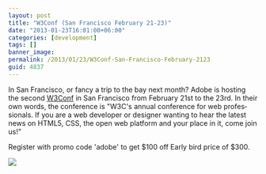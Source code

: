 ```yaml
---
layout: post
title: "W3Conf (San Francisco February 21-23)"
date: "2013-01-23T16:01:00+06:00"
categories: [development]
tags: []
banner_image: 
permalink: /2013/01/23/W3Conf-San-Francisco-February-2123
guid: 4837
---
```


In San Francisco, or fancy a trip to the bay next month? Adobe is hosting the second <a href="http://www.w3.org/conf/">W3Conf</a> in San Francisco from February 21st to the 23rd. In their own words, the conference is "W3C's an­nual confer­ence for web pro­fes­sion­als. If you are a web devel­op­er or designer want­ing to hear the lat­est news on HTML5, CSS, the open web platform and your place in it, come join us!"

Register with promo code 'adobe' to get $100 off Early bird price of $300.

<img src="https://static.raymondcamden.com/images/1358379790.png" />